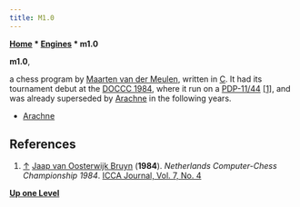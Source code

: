 ```yaml
---
title: M1.0
---
```

**[Home](Home "Home") \* [Engines](Engines "Engines") \* m1.0**


**m1.0**,  

a chess program by [Maarten van der Meulen](Maarten_van_der_Meulen "Maarten van der Meulen"), written in [C](C "C"). It had its tournament debut at the [DOCCC 1984](DOCCC_1984 "DOCCC 1984"), where it run on a [PDP-11/44](PDP-11 "PDP-11") <a id="cite-note-1" href="#cite-ref-1">[1]</a>, and was already superseded by [Arachne](Arachne "Arachne") in the following years.






* [Arachne](Arachne "Arachne")


## References


1. <a id="cite-ref-1" href="#cite-note-1">↑</a> [Jaap van Oosterwijk Bruyn](Jaap_van_Oosterwijk_Bruyn "Jaap van Oosterwijk Bruyn") (**1984**). *Netherlands Computer-Chess Championship 1984*. [ICCA Journal, Vol. 7, No. 4](ICGA_Journal#7_4 "ICGA Journal")

**[Up one Level](Engines "Engines")**







 
